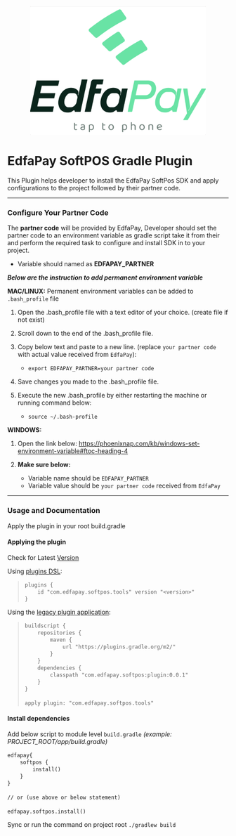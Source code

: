 <p align="center">
  <a href="https://edfapay.com">
      <img src="https://github.com/edfapay/edfapay.softpos.gradle/blob/master/header.jpg" alt="EdfaPg" width="400px"/>
  </a>
</p>

# EdfaPay SoftPOS Gradle Plugin
This Plugin helps developer to install the EdfaPay SoftPos SDK and apply configurations to the project followed by their partner code.

***

### Configure Your Partner Code
The **partner code** will be provided by EdfaPay, Developer should set the partner code to an environment variable as gradle script take it from their and perform the required task to configure and install SDK in to your project.
 - Variable should named as **EDFAPAY_PARTNER**


_**Below are the instruction to add permanent environment variable**_

**MAC/LINUX:** Permanent environment variables can be added to `.bash_profile` file

1. Open the .bash_profile file with a text editor of your choice. (create file if not exist)
2. Scroll down to the end of the .bash_profile file.
3. Copy below text and paste to a new line. (replace `your partner code` with actual value received from `EdfaPay`):
   - `export EDFAPAY_PARTNER=your partner code`

4. Save changes you made to the .bash_profile file.
5. Execute the new .bash_profile by either restarting the machine or running command below:
   - `source ~/.bash-profile`

**WINDOWS:**
1. Open the link below:
       https://phoenixnap.com/kb/windows-set-environment-variable#ftoc-heading-4

2. **Make sure below:**
   - Variable name should be `EDFAPAY_PARTNER`
   - Variable value should be `your partner code` received from `EdfaPay`

***

### Usage and Documentation
Apply the plugin in your root build.gradle

#### Applying the plugin
Check for Latest [Version](https://plugins.gradle.org/plugin/com.edfapay.softpos.tools)

Using [plugins DSL](https://docs.gradle.org/current/userguide/plugins.html#sec:plugins_block):
> ```
> plugins {
>     id "com.edfapay.softpos.tools" version "<version>"
> }
> ```
Using the [legacy plugin application](https://docs.gradle.org/current/userguide/plugins.html#sec:old_plugin_application):
> ```
> buildscript {
>     repositories {
>         maven {
>             url "https://plugins.gradle.org/m2/"
>         }
>     }
>     dependencies {
>         classpath "com.edfapay.softpos:plugin:0.0.1"
>     }
> }
>
> apply plugin: "com.edfapay.softpos.tools"
> ```


#### Install dependencies
Add below script to module level `build.gradle` _(example: PROJECT_ROOT/app/build.gradle)_
```
edfapay{
    softpos {
        install()
    }
}

// or (use above or below statement)

edfapay.softpos.install()
```

Sync or run the command on project root `./gradlew build`

